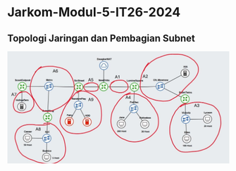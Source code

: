 # Jarkom-Modul-5-IT26-2024

## Topologi Jaringan dan Pembagian Subnet
![Topologi Jaringan](./Topologi.jpg)